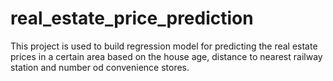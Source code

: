 # real_estate_price_prediction
This project is used to build regression model for predicting the real estate prices in a certain area based on the house age, distance to nearest railway station and number od convenience stores.
